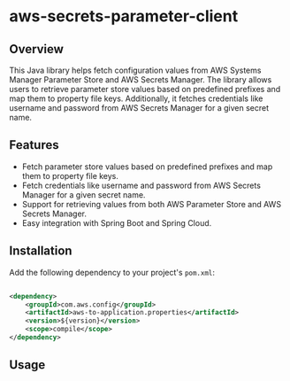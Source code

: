 # aws-secrets-parameter-client

## Overview

This Java library helps fetch configuration values from AWS Systems Manager Parameter Store and AWS Secrets Manager. The
library allows users to retrieve parameter store values based on predefined prefixes and map them to property file keys.
Additionally, it fetches credentials like username and password from AWS Secrets Manager for a given secret name.

## Features

- Fetch parameter store values based on predefined prefixes and map them to property file keys.
- Fetch credentials like username and password from AWS Secrets Manager for a given secret name.
- Support for retrieving values from both AWS Parameter Store and AWS Secrets Manager.
- Easy integration with Spring Boot and Spring Cloud.

## Installation

Add the following dependency to your project's `pom.xml`:

```xml

<dependency>
    <groupId>com.aws.config</groupId>
    <artifactId>aws-to-application.properties</artifactId>
    <version>${version}</version>
    <scope>compile</scope>
</dependency>
```

## Usage
